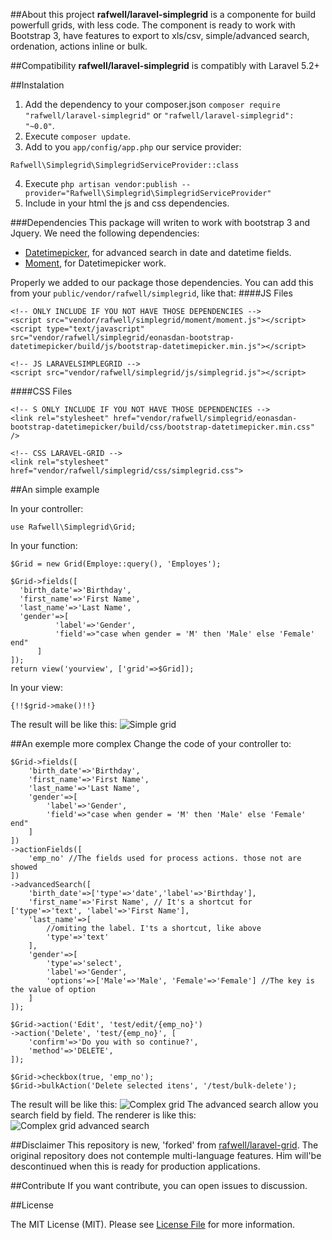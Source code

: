 ##About this project
**rafwell/laravel-simplegrid** is a componente for build powerfull grids, with less code. The component is ready to work with Bootstrap 3, have features to export to xls/csv, simple/advanced search, ordenation, actions inline or bulk.

##Compatibility
**rafwell/laravel-simplegrid** is compatibly with Laravel 5.2+

##Instalation
1. Add the dependency to your composer.json ```composer require "rafwell/laravel-simplegrid"``` or ```"rafwell/laravel-simplegrid": "~0.0"```.
2. Execute ```composer update```.
3. Add to you ```app/config/app.php``` our service provider:
```@php
Rafwell\Simplegrid\SimplegridServiceProvider::class
```
4. Execute ```php artisan vendor:publish --provider="Rafwell\Simplegrid\SimplegridServiceProvider"```
5. Include in your html the js and css dependencies.

###Dependencies
This package will writen to work with bootstrap 3 and Jquery. We need the following dependencies:

* [Datetimepicker](https://eonasdan.github.io/bootstrap-datetimepicker/), for advanced search in date and datetime fields.
* [Moment](https://github.com/moment/moment), for Datetimepicker work.

Properly we added to our package those dependencies. You can add this from your ```public/vendor/rafwell/simplegrid```, like that:
####JS Files

```@html
<!-- ONLY INCLUDE IF YOU NOT HAVE THOSE DEPENDENCIES -->
<script src="vendor/rafwell/simplegrid/moment/moment.js"></script>
<script type="text/javascript" src="vendor/rafwell/simplegrid/eonasdan-bootstrap-datetimepicker/build/js/bootstrap-datetimepicker.min.js"></script>

<!-- JS LARAVELSIMPLEGRID -->
<script src="vendor/rafwell/simplegrid/js/simplegrid.js"></script>
```
####CSS Files
```
<!-- S ONLY INCLUDE IF YOU NOT HAVE THOSE DEPENDENCIES -->
<link rel="stylesheet" href="vendor/rafwell/simplegrid/eonasdan-bootstrap-datetimepicker/build/css/bootstrap-datetimepicker.min.css" />

<!-- CSS LARAVEL-GRID -->
<link rel="stylesheet" href="vendor/rafwell/simplegrid/css/simplegrid.css">
```

##An simple example

In your controller:
```@php
use Rafwell\Simplegrid\Grid;
```
In your function:
```@php
$Grid = new Grid(Employe::query(), 'Employes');
    	
$Grid->fields([
  'birth_date'=>'Birthday',
  'first_name'=>'First Name',
  'last_name'=>'Last Name',
  'gender'=>[
          'label'=>'Gender',
          'field'=>"case when gender = 'M' then 'Male' else 'Female' end"
      ]
]);
return view('yourview', ['grid'=>$Grid]);
```
In your view:
```@php
{!!$grid->make()!!}
```
The result will be like this:
![Simple grid](http://i.imgur.com/X5idnfi.png)

##An exemple more complex
Change the code of your controller to:
```
$Grid->fields([
    'birth_date'=>'Birthday',
    'first_name'=>'First Name',
    'last_name'=>'Last Name',
    'gender'=>[
        'label'=>'Gender',
        'field'=>"case when gender = 'M' then 'Male' else 'Female' end"
    ]
])
->actionFields([
    'emp_no' //The fields used for process actions. those not are showed 
])
->advancedSearch([
    'birth_date'=>['type'=>'date','label'=>'Birthday'],
    'first_name'=>'First Name', // It's a shortcut for ['type'=>'text', 'label'=>'First Name'],
    'last_name'=>[
        //omiting the label. I'ts a shortcut, like above
        'type'=>'text'
    ],
    'gender'=>[
        'type'=>'select',
        'label'=>'Gender',
        'options'=>['Male'=>'Male', 'Female'=>'Female'] //The key is the value of option
    ]
]);

$Grid->action('Edit', 'test/edit/{emp_no}')
->action('Delete', 'test/{emp_no}', [
    'confirm'=>'Do you with so continue?',
    'method'=>'DELETE',
]);

$Grid->checkbox(true, 'emp_no');
$Grid->bulkAction('Delete selected itens', '/test/bulk-delete');
```
The result will be like this:
![Complex grid](https://image.ibb.co/jyi4aa/Captura_de_tela_de_2017_03_01_15_12_05.png)
The advanced search allow you search field by field. The renderer is like this:
![Complex grid advanced search](https://image.ibb.co/mvESva/Captura_de_tela_de_2017_03_01_15_14_03.png)

##Disclaimer
This repository is new, 'forked' from [rafwell/laravel-grid](https://github.com/rafwell/laravel-grid). The original repository does not contemple multi-language features. Him will'be descontinued when this is ready for production applications.

##Contribute
If you want contribute, you can open issues to discussion.

##License

The MIT License (MIT). Please see [License File](LICENSE.md) for more information.
